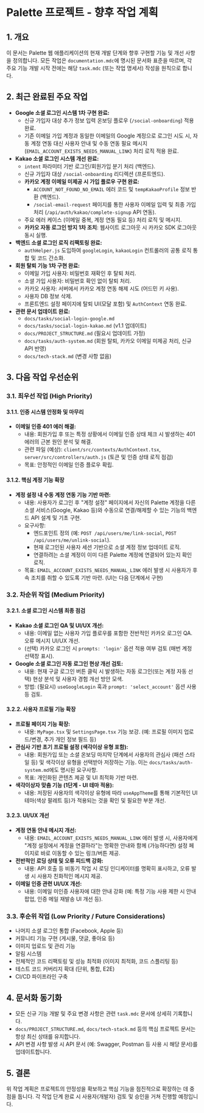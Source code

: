 # Palette 프로젝트 - 향후 작업 계획

## 1. 개요
이 문서는 Palette 웹 애플리케이션의 현재 개발 단계와 향후 구현할 기능 및 개선 사항을 정의합니다. 모든 작업은 `documentation.mdc`에 명시된 문서화 표준을 따르며, 각 주요 기능 개발 시작 전에는 해당 `task.mdc` (또는 작업 명세서) 작성을 원칙으로 합니다.

## 2. 최근 완료된 주요 작업
- **Google 소셜 로그인 시스템 1차 구현 완료:**
    - 신규 가입자 대상 추가 정보 입력 온보딩 플로우 (`/social-onboarding`) 적용 완료.
    - 기존 이메일 가입 계정과 동일한 이메일의 Google 계정으로 로그인 시도 시, 자동 계정 연동 대신 사용자 안내 및 수동 연동 필요 메시지 (`EMAIL_ACCOUNT_EXISTS_NEEDS_MANUAL_LINK`) 처리 로직 적용 완료.
- **Kakao 소셜 로그인 시스템 개선 완료:**
    - `intent` 파라미터 기반 로그인/회원가입 분기 처리 (백엔드).
    - 신규 가입자 대상 `/social-onboarding` 리디렉션 (프론트엔드).
    - **카카오 계정 이메일 미제공 시 가입 플로우 구현 완료:**
        - `ACCOUNT_NOT_FOUND_NO_EMAIL` 에러 코드 및 `tempKakaoProfile` 정보 반환 (백엔드).
        - `/social-email-request` 페이지를 통한 사용자 이메일 입력 및 최종 가입 처리 (`/api/auth/kakao/complete-signup` API 연동).
    - 주요 에러 케이스 (이메일 중복, 계정 연동 필요 등) 처리 로직 및 메시지.
    - **카카오 자동 로그인 방지 1차 조치**: 웹사이트 로그아웃 시 카카오 SDK 로그아웃 동시 실행.
- **백엔드 소셜 로그인 로직 리팩토링 완료:**
    - `authHelper.js` 도입하여 `googleLogin`, `kakaoLogin` 컨트롤러의 공통 로직 통합 및 코드 간소화.
- **회원 탈퇴 기능 1차 구현 완료:**
    - 이메일 가입 사용자: 비밀번호 재확인 후 탈퇴 처리.
    - 소셜 가입 사용자: 비밀번호 확인 없이 탈퇴 처리.
    - 카카오 사용자: 서버에서 카카오 계정 연동 해제 시도 (어드민 키 사용).
    - 사용자 DB 정보 삭제.
    - 프론트엔드 설정 페이지에 탈퇴 UI(모달 포함) 및 `AuthContext` 연동 완료.
- **관련 문서 업데이트 완료:**
    - `docs/tasks/social-login-google.md`
    - `docs/tasks/social-login-kakao.md` (v1.1 업데이트)
    - `docs/PROJECT_STRUCTURE.md` (필요시 업데이트 가정)
    - `docs/tasks/auth-system.md` (회원 탈퇴, 카카오 이메일 미제공 처리, 신규 API 반영)
    - `docs/tech-stack.md` (변경 사항 없음)

## 3. 다음 작업 우선순위

### 3.1. 최우선 작업 (High Priority)

#### 3.1.1. 인증 시스템 안정화 및 마무리
- **이메일 인증 401 에러 해결:**
    - 내용: 회원가입 후 또는 특정 상황에서 이메일 인증 상태 체크 시 발생하는 401 에러의 근본 원인 분석 및 해결.
    - 관련 파일 (예상): `client/src/contexts/AuthContext.tsx`, `server/src/controllers/auth.js` (토큰 및 인증 상태 로직 점검)
    - 목표: 안정적인 이메일 인증 플로우 확립.

#### 3.1.2. 핵심 계정 기능 확장
- **계정 설정 내 수동 계정 연동 기능 기반 마련:**
    - 내용: 사용자가 로그인 후 "계정 설정" 페이지에서 자신의 Palette 계정을 다른 소셜 서비스(Google, Kakao 등)와 수동으로 연결/해제할 수 있는 기능의 백엔드 API 설계 및 기초 구현.
    - 요구사항:
        - 엔드포인트 정의 (예: `POST /api/users/me/link-social`, `POST /api/users/me/unlink-social`).
        - 현재 로그인된 사용자 세션 기반으로 소셜 계정 정보 업데이트 로직.
        - 연결하려는 소셜 계정이 이미 다른 Palette 계정에 연결되어 있는지 확인 로직.
    - 목표: `EMAIL_ACCOUNT_EXISTS_NEEDS_MANUAL_LINK` 에러 발생 시 사용자가 후속 조치를 취할 수 있도록 기반 마련. (UI는 다음 단계에서 구현)

### 3.2. 차순위 작업 (Medium Priority)

#### 3.2.1. 소셜 로그인 시스템 최종 점검
- **Kakao 소셜 로그인 QA 및 UI/UX 개선:**
    - 내용: 이메일 없는 사용자 가입 플로우를 포함한 전반적인 카카오 로그인 QA. 오류 메시지 UI/UX 개선.
    - (선택) 카카오 로그인 시 `prompts: 'login'` 옵션 적용 여부 검토 (매번 계정 선택창 표시).
- **Google 소셜 로그인 자동 로그인 현상 개선 검토:**
    - 내용: 현재 구글 로그인 버튼 클릭 시 발생하는 자동 로그인(또는 계정 자동 선택) 현상 분석 및 사용자 경험 개선 방안 모색.
    - 방법: (필요시) `useGoogleLogin` 훅과 `prompt: 'select_account'` 옵션 사용 등 검토.

#### 3.2.2. 사용자 프로필 기능 확장
- **프로필 페이지 기능 확장:**
    - 내용: `MyPage.tsx` 및 `SettingsPage.tsx` 기능 보강. (예: 프로필 이미지 업로드/변경, 추가 개인 정보 필드 등)
- **관심사 기반 초기 프로필 설정 (색각이상 유형 포함):**
    - 내용: 회원가입 또는 소셜 온보딩 마지막 단계에서 사용자의 관심사 (패션 스타일 등) 및 색각이상 유형을 선택받아 저장하는 기능. 이는 `docs/tasks/auth-system.md`에도 명시된 요구사항.
    - 목표: 개인화된 콘텐츠 제공 및 UI 최적화 기반 마련.
- **색각이상자 맞춤 기능 (1단계 - UI 테마 적용):**
    - 내용: 저장된 사용자의 색각이상 유형에 따라 `useAppTheme`를 통해 기본적인 UI 테마(색상 팔레트 등)가 적용되는 것을 확인 및 필요한 부분 개선.

#### 3.2.3. UI/UX 개선
- **계정 연동 안내 메시지 개선:**
    - 내용: `EMAIL_ACCOUNT_EXISTS_NEEDS_MANUAL_LINK` 에러 발생 시, 사용자에게 "계정 설정에서 계정을 연결하라"는 명확한 안내와 함께 (가능하다면) 설정 페이지로 바로 이동할 수 있는 링크/버튼 제공.
- **전반적인 로딩 상태 및 오류 피드백 강화:**
    - 내용: API 호출 등 비동기 작업 시 로딩 인디케이터를 명확히 표시하고, 오류 발생 시 사용자 친화적인 메시지 제공.
- **이메일 인증 관련 UI/UX 개선:**
    - 내용: 이메일 미인증 사용자에 대한 안내 강화 (예: 특정 기능 사용 제한 시 안내 팝업, 인증 메일 재발송 UI 개선 등).

### 3.3. 후순위 작업 (Low Priority / Future Considerations)
- 나머지 소셜 로그인 통합 (Facebook, Apple 등)
- 커뮤니티 기능 구현 (게시물, 댓글, 좋아요 등)
- 이미지 업로드 및 관리 기능
- 알림 시스템
- 전체적인 코드 리팩토링 및 성능 최적화 (이미지 최적화, 코드 스플리팅 등)
- 테스트 코드 커버리지 확대 (단위, 통합, E2E)
- CI/CD 파이프라인 구축

## 4. 문서화 동기화
- 모든 신규 기능 개발 및 주요 변경 사항은 관련 `task.mdc` 문서에 상세히 기록합니다.
- `docs/PROJECT_STRUCTURE.md`, `docs/tech-stack.md` 등의 핵심 프로젝트 문서는 항상 최신 상태를 유지합니다.
- API 변경 사항 발생 시 API 문서 (예: Swagger, Postman 등 사용 시 해당 문서)를 업데이트합니다.

## 5. 결론
위 작업 계획은 프로젝트의 안정성을 확보하고 핵심 기능을 점진적으로 확장하는 데 중점을 둡니다. 각 작업 단계 완료 시 사용자(개발자) 검토 및 승인을 거쳐 진행할 예정입니다. 